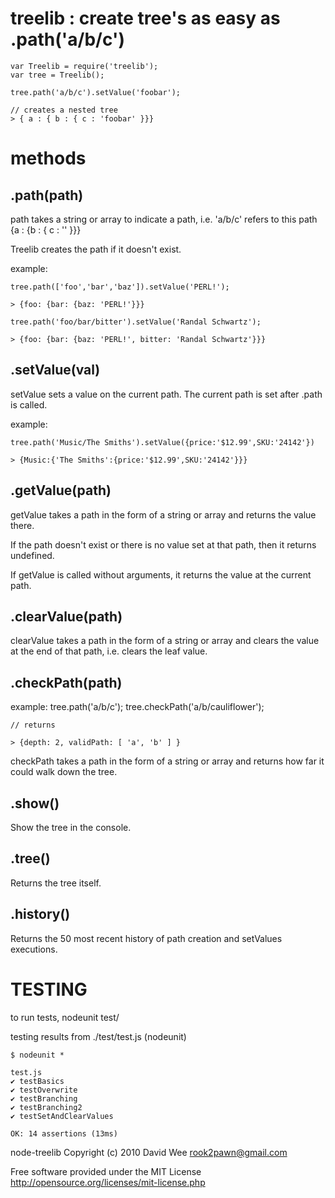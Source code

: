 treelib : create tree's as easy as .path('a/b/c')
=================================================

	var Treelib = require('treelib');
	var tree = Treelib();

	tree.path('a/b/c').setValue('foobar');

	// creates a nested tree
	> { a : { b : { c : 'foobar' }}}

methods
=======

.path(path) 
-----------
path takes a string or array to indicate a path, i.e.
'a/b/c' refers to this path {a : {b : { c : '' }}}

Treelib creates the path if it doesn't exist.

example: 

	tree.path(['foo','bar','baz']).setValue('PERL!');

	> {foo: {bar: {baz: 'PERL!'}}}

	tree.path('foo/bar/bitter').setValue('Randal Schwartz');

	> {foo: {bar: {baz: 'PERL!', bitter: 'Randal Schwartz'}}}


.setValue(val)
--------------
setValue sets a value on the current path. The current path
is set after .path is called.

example:
	
	tree.path('Music/The Smiths').setValue({price:'$12.99',SKU:'24142'})

	> {Music:{'The Smiths':{price:'$12.99',SKU:'24142'}}}

.getValue(path)
---------------
getValue takes a path in the form of a string or array and returns
the value there. 

If the path doesn't exist or there is no value set
at that path, then it returns undefined. 

If getValue is called without arguments, it returns the value at the current path.



.clearValue(path) 
----------------------------
clearValue takes a path in the form of a string or array and clears the value at the end of that path, i.e. clears the leaf value.


.checkPath(path) 
---------------------------
example:
	tree.path('a/b/c');	
	tree.checkPath('a/b/cauliflower');
	
	// returns

	> {depth: 2, validPath: [ 'a', 'b' ] }

checkPath takes a path in the form of a string or array and returns how far it could walk down the tree.

.show()
-------
Show the tree in the console.

.tree()
-------
Returns the tree itself.

.history()
----------
Returns the 50 most recent history of path creation and setValues
executions.

TESTING
=======

to run tests,
    nodeunit test/

testing results from ./test/test.js (nodeunit)

	$ nodeunit *

	test.js
	✔ testBasics
	✔ testOverwrite
	✔ testBranching
	✔ testBranching2
	✔ testSetAndClearValues

	OK: 14 assertions (13ms)



node-treelib Copyright (c) 2010 David Wee rook2pawn@gmail.com

Free software provided under the MIT License
http://opensource.org/licenses/mit-license.php
